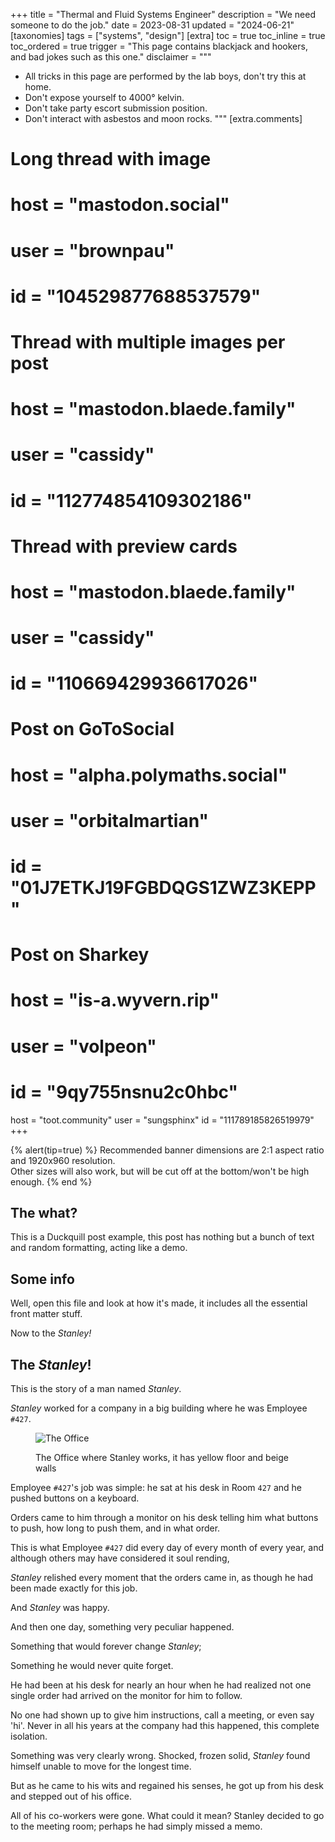 +++
title = "Thermal and Fluid Systems Engineer"
description = "We need someone to do the job."
date = 2023-08-31
updated = "2024-06-21"
[taxonomies]
tags = ["systems", "design"]
[extra]
toc = true
toc_inline = true
toc_ordered = true
trigger = "This page contains blackjack and hookers, and bad jokes such as this one."
disclaimer = """
- All tricks in this page are performed by the lab boys, don't try this at home.
- Don't expose yourself to 4000° kelvin.
- Don't take party escort submission position.
- Don't interact with asbestos and moon rocks.
"""
[extra.comments]
# Long thread with image
#
# host = "mastodon.social"
# user = "brownpau"
# id = "104529877688537579"
#
# Thread with multiple images per post
#
# host = "mastodon.blaede.family"
# user = "cassidy"
# id = "112774854109302186"
#
# Thread with preview cards
# host = "mastodon.blaede.family"
# user = "cassidy"
# id = "110669429936617026"
#
# Post on GoToSocial
#
# host = "alpha.polymaths.social"
# user = "orbitalmartian"
# id = "01J7ETKJ19FGBDQGS1ZWZ3KEPP"
#
# Post on Sharkey
#
# host = "is-a.wyvern.rip"
# user = "volpeon"
# id = "9qy755nsnu2c0hbc"
host = "toot.community"
user = "sungsphinx"
id = "111789185826519979"
+++

{% alert(tip=true) %}
Recommended banner dimensions are 2:1 aspect ratio and 1920x960 resolution.  
Other sizes will also work, but will be cut off at the bottom/won't be high enough.
{% end %}

## The what?

This is a Duckquill post example, this post has nothing but a bunch of text and random formatting, acting like a demo.

## Some info

Well, open this file and look at how it's made, it includes all the essential front matter stuff.

Now to the _Stanley!_

## The _Stanley_!

This is the story of a man named _Stanley_.

_Stanley_ worked for a company in a big building where he was Employee `#427`.

<figure>

![The Office](the-office.webp)
<figcaption>The Office where Stanley works, it has yellow floor and beige walls</figcaption>
</figure>

Employee `#427`'s job was simple: he sat at his desk in Room `427` and he pushed buttons on a keyboard.

Orders came to him through a monitor on his desk telling him what buttons to push, how long to push them, and in what order.

This is what Employee `#427` did every day of every month of every year, and although others may have considered it soul rending,

_Stanley_ relished every moment that the orders came in, as though he had been made exactly for this job.

And _Stanley_ was happy.

And then one day, something very peculiar happened.

Something that would forever change _Stanley_;

Something he would never quite forget.

He had been at his desk for nearly an hour when he had realized not one single order had arrived on the monitor for him to follow.

No one had shown up to give him instructions, call a meeting, or even say 'hi'. Never in all his years at the company had this happened, this complete isolation.

Something was very clearly wrong. Shocked, frozen solid, _Stanley_ found himself unable to move for the longest time.

But as he came to his wits and regained his senses, he got up from his desk and stepped out of his office.

All of his co-workers were gone. What could it mean? Stanley decided to go to the meeting room; perhaps he had simply missed a memo.
